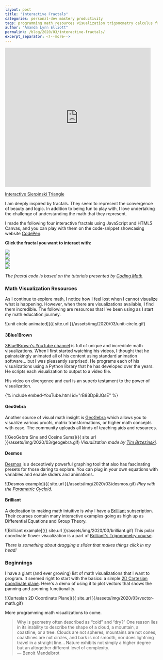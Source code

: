 ```yaml
---
layout: post
title: "Interactive Fractals"
categories: personal-dev mastery productivity
tags: programming math resources visualization trigonometry calculus fractal interactive
author: "Amanda Lynn Elliott"
permalink: /blog/2020/03/interactive-fractals/
excerpt_separator: <!--more-->
---
```


<iframe src="https://giphy.com/embed/TGvKKL2jPwG7jC5m5Z" width="480" height="460" frameBorder="0" class="giphy-embed" allowFullScreen></iframe><p><a href="https://codepen.io/amandalynnelliott/pen/YzPeMGP">Interactive Sierpinski Triangle</a></p>

I am deeply inspired by fractals. They seem to represent the convergence of beauty and logic. In addition to being fun to play with, I love undertaking the challenge of understanding the math that they represent.

I made the following four interactive fractals using JavaScript and HTML5 Canvas, and you can play with them on the code-snippet showcasing website [CodePen](https://codepen.io/amandalynnelliott).

**Click the fractal you want to interact with:**

<div class="grid-container">
<div class="grid-item item-1">
    <a href="https://codepen.io/amandalynnelliott/pen/YzPeMGP">
        <img class="no-popup" src="{{site.url}}/assets/img/2020/03/fractals/1.png" />
    </a>
</div>
<div class="grid-item item-2">
    <a href="https://codepen.io/amandalynnelliott/pen/rNaJbyq">
        <img class="no-popup" src="{{site.url}}/assets/img/2020/03/fractals/2.png" />
    </a>
</div>
<div class="grid-item item-3">
    <a href="https://codepen.io/amandalynnelliott/pen/GRgQLMj">
        <img class="no-popup" src="{{site.url}}/assets/img/2020/03/fractals/3.png" />
    </a>
</div>  
<div class="grid-item item-4">
    <a href="https://codepen.io/amandalynnelliott/pen/YzPeMvq">
        <img class="no-popup" src="{{site.url}}/assets/img/2020/03/fractals/4.png" />
    </a>
</div>
</div>

*The fractal code is based on the tutorials presented by [Coding Math](https://www.youtube.com/watch?v=bIfNwgUVjV8&list=PL7wAPgl1JVvWZPcT0fEfSv5EhLbfWFfVC).*


### Math Visualization Resources

As I continue to explore math, I notice how I feel lost when I cannot visualize what is happening. However, when there are visualizations available, I find them incredible. The following are resources that I've been using as I start my math education journey.

![unit circle animated]({{ site.url }}/assets/img/2020/03/unit-circle.gif)
<!--more-->
#### 3Blue1Brown

[3Blue1Brown's YouTube channel](https://www.youtube.com/channel/UCYO_jab_esuFRV4b17AJtAw) is full of unique and incredible math visualizations. When I first started watching his videos, I thought that he painstakingly animated all of his content using standard animation software... but I was pleasantly surprised. He programs each of his visualizations using a Python library that he has developed over the years. He scripts each visualization to output to a video file.

His video on divergence and curl is an superb testament to the power of visualization.

{% include embed-YouTube.html id="rB83DpBJQsE" %}

#### GeoGebra

Another source of visual math insight is [GeoGebra](https://www.geogebra.org/u/amandalynnelliott#favorites) which allows you to visualize various proofs, matrix transformations, or higher math concepts with ease. The community uploads all kinds of teaching aids and resources.

![GeoGebra Sine and Cosine Sums]({{ site.url }}/assets/img/2020/03/geogebra.gif)
*Visualization made by [Tim Brzezinski](https://www.geogebra.org/m/gNVjYaPy).*

#### Desmos

[Desmos](https://www.desmos.com/calculator/eg5he4xpg9) is a deceptively powerful graphing tool that also has fascinating presets for those daring to explore. You can plug in your own equations with variables and enable sliders and animations.

![Desmos example]({{ site.url }}/assets/img/2020/03/desmos.gif)
*Play with the [Parametric Cycloid](https://www.desmos.com/calculator/eg5he4xpg9).*

#### Brilliant

A dedication to making math intuitive is why I have a [Brilliant](https://brilliant.org/courses/) subscription. Their courses contain many interactive examples going as high up as Differential Equations and Group Theory.

![Brilliant example]({{ site.url }}/assets/img/2020/03/brilliant.gif)
This polar coordinate flower visualization is a part of [Brilliant's Trigonometry course](https://brilliant.org/courses/trigonometry/).

*There is something about dragging a slider that makes things click in my head!*


### Beginnings

I have a giant (and ever growing) list of math visualizations that I want to program. It seemed right to start with the basics: a simple [2D Cartesian coordinate plane](https://codepen.io/amandalynnelliott/pen/rNaJbPg). Here's a demo of using it to plot vectors that shows the panning and zooming functionality.

![Cartesian 2D Coordinate Plane]({{ site.url }}/assets/img/2020/03/vector-math.gif)

More programming math visualizations to come.

<blockquote>Why is geometry often described as “cold” and “dry?” One reason lies in its inability to describe the shape of a cloud, a mountain, a coastline, or a tree. Clouds are not spheres, mountains are not cones, coastlines are not circles, and bark is not smooth, nor does lightning travel in a straight line… Nature exhibits not simply a higher degree but an altogether different level of complexity.<footer>— Benoit Mandelbrot</footer></blockquote>
